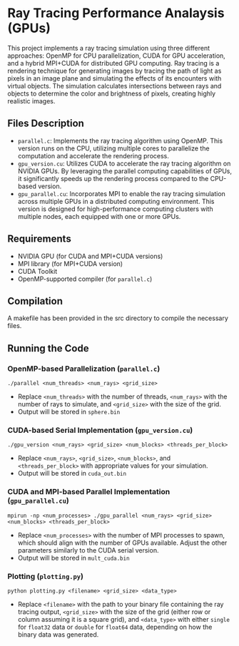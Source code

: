 # Ray Tracing Performance Analaysis (GPUs)

This project implements a ray tracing simulation using three different approaches: OpenMP for CPU parallelization, CUDA for GPU acceleration, and a hybrid MPI+CUDA for distributed GPU computing. Ray tracing is a rendering technique for generating images by tracing the path of light as pixels in an image plane and simulating the effects of its encounters with virtual objects. The simulation calculates intersections between rays and objects to determine the color and brightness of pixels, creating highly realistic images.

## Files Description

- `parallel.c`: Implements the ray tracing algorithm using OpenMP. This version runs on the CPU, utilizing multiple cores to parallelize the computation and accelerate the rendering process.
- `gpu_version.cu`: Utilizes CUDA to accelerate the ray tracing algorithm on NVIDIA GPUs. By leveraging the parallel computing capabilities of GPUs, it significantly speeds up the rendering process compared to the CPU-based version.
- `gpu_parallel.cu`: Incorporates MPI to enable the ray tracing simulation across multiple GPUs in a distributed computing environment. This version is designed for high-performance computing clusters with multiple nodes, each equipped with one or more GPUs.

## Requirements

- NVIDIA GPU (for CUDA and MPI+CUDA versions)
- MPI library (for MPI+CUDA version)
- CUDA Toolkit
- OpenMP-supported compiler (for `parallel.c`)

## Compilation

A makefile has been provided in the src directory to compile the necessary files.

## Running the Code

### OpenMP-based Parallelization (`parallel.c`)
```
./parallel <num_threads> <num_rays> <grid_size>
```
- Replace `<num_threads>` with the number of threads, `<num_rays>` with the number of rays to simulate, and `<grid_size>` with the size of the grid.
- Output will be stored in `sphere.bin`

### CUDA-based Serial Implementation (`gpu_version.cu`)
```
./gpu_version <num_rays> <grid_size> <num_blocks> <threads_per_block>
```
- Replace `<num_rays>`, `<grid_size>`, `<num_blocks>`, and `<threads_per_block>` with appropriate values for your simulation.
- Output will be stored in `cuda_out.bin`

### CUDA and MPI-based Parallel Implementation (`gpu_parallel.cu`)
```
mpirun -np <num_processes> ./gpu_parallel <num_rays> <grid_size> <num_blocks> <threads_per_block>
```
- Replace `<num_processes>` with the number of MPI processes to spawn, which should align with the number of GPUs available. Adjust the other parameters similarly to the CUDA serial version.
- Output will be stored in `mult_cuda.bin`

### Plotting (`plotting.py`)
```
python plotting.py <filename> <grid_size> <data_type>
```
- Replace `<filename>` with the path to your binary file containing the ray tracing output, `<grid_size>` with the size of the grid (either row or column assuming it is a square grid), and `<data_type>` with either `single` for `float32` data or `double` for `float64` data, depending on how the binary data was generated.
